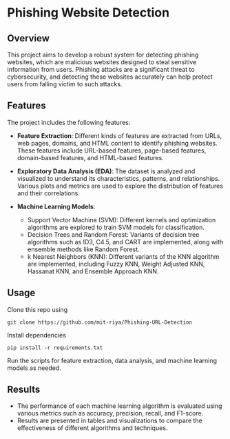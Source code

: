 # Phishing Website Detection

## Overview

This project aims to develop a robust system for detecting phishing websites, which are malicious websites designed to steal sensitive information from users. Phishing attacks are a significant threat to cybersecurity, and detecting these websites accurately can help protect users from falling victim to such attacks.

## Features

The project includes the following features:

- **Feature Extraction**: Different kinds of features are extracted from URLs, web pages, domains, and HTML content to identify phishing websites. These features include URL-based features, page-based features, domain-based features, and HTML-based features.

- **Exploratory Data Analysis (EDA)**: The dataset is analyzed and visualized to understand its characteristics, patterns, and relationships. Various plots and metrics are used to explore the distribution of features and their correlations.

- **Machine Learning Models**:
  - Support Vector Machine (SVM): Different kernels and optimization algorithms are explored to train SVM models for classification.
  - Decision Trees and Random Forest: Variants of decision tree algorithms such as ID3, C4.5, and CART are implemented, along with ensemble methods like Random Forest.
  - k Nearest Neighbors (KNN): Different variants of the KNN algorithm are implemented, including Fuzzy KNN, Weight Adjusted KNN, Hassanat KNN, and Ensemble Approach KNN.

## Usage

Clone this repo using

    git clone https://github.com/mit-riya/Phishing-URL-Detection
Install dependencies

    pip install -r requirements.txt
    
Run the scripts for feature extraction, data analysis, and machine learning models as needed.

## Results

- The performance of each machine learning algorithm is evaluated using various metrics such as accuracy, precision, recall, and F1-score.
- Results are presented in tables and visualizations to compare the effectiveness of different algorithms and techniques.
